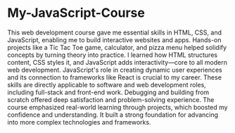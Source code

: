 # My-JavaScript-Course

This web development course gave me essential skills in HTML, CSS, and JavaScript, enabling me to build interactive websites and apps.
Hands-on projects like a Tic Tac Toe game, calculator, and pizza menu helped solidify concepts by turning theory into practice.
I learned how HTML structures content, CSS styles it, and JavaScript adds interactivity—core to all modern web development.
JavaScript's role in creating dynamic user experiences and its connection to frameworks like React is crucial to my career.
These skills are directly applicable to software and web development roles, including full-stack and front-end work.
Debugging and building from scratch offered deep satisfaction and problem-solving experience.
The course emphasized real-world learning through projects, which boosted my confidence and understanding.
It built a strong foundation for advancing into more complex technologies and frameworks.

